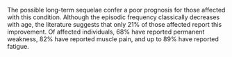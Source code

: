 The possible long-term sequelae confer a poor prognosis for those affected with this condition. Although the episodic frequency classically decreases with age, the literature suggests that only 21% of those affected report this improvement. Of affected individuals, 68% have reported permanent weakness, 82% have reported muscle pain, and up to 89% have reported fatigue.